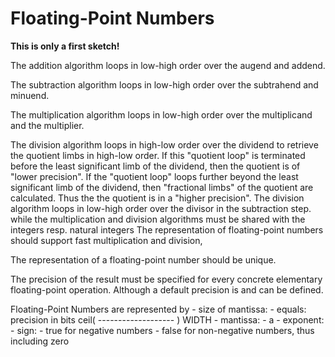 # Floating-Point Numbers

**This is only a first sketch!**

The addition algorithm loops in low-high order over the augend and addend.

The subtraction algorithm loops in low-high order over the subtrahend and minuend.

The multiplication algorithm loops in low-high order over the multiplicand and the multiplier.

The division algorithm loops in high-low order over the dividend to retrieve the quotient limbs in high-low order.
If this "quotient loop" is terminated before the least significant limb of the dividend,
then the quotient is of "lower precision".
If the "quotient loop" loops further beyond the least significant limb of the dividend,
then "fractional limbs" of the quotient are calculated. Thus the the quotient is in a "higher precision".
The division algorithm loops in low-high order over the divisor in the subtraction step.
while the multiplication and division algorithms must be shared with the integers resp. natural integers
The representation of floating-point numbers should support fast multiplication and division,

The representation of a floating-point number should be unique.

The precision of the result must be specified for every concrete elementary floating-point operation.
Although a default precision is and can be defined. 

Floating-Point Numbers are represented by
    - size of mantissa:
        - equals:         precision in bits
                   ceil( ------------------- )
                                WIDTH
    - mantissa:
        - a 
    - exponent:
    - sign:
        - true for negative numbers
        - false for non-negative numbers, thus including zero
